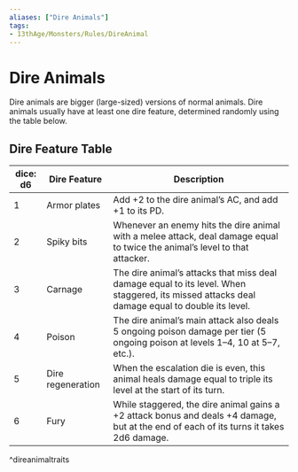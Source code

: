 ```yaml
---
aliases: ["Dire Animals"]
tags: 
- 13thAge/Monsters/Rules/DireAnimal
---
```

# Dire Animals

Dire animals are bigger (large-sized) versions of normal animals. Dire animals usually have at least one dire feature, determined randomly using the table below.

## Dire Feature Table

| dice: d6 | **Dire Feature**      | **Description**                                                                                                                                   |
| -------- | ----------------- | --------------------------------------------------------------------------------------------------------------------------------------------- |
| 1        | Armor plates      | Add +2 to the dire animal’s AC, and add +1 to its PD.                                                                                         |
| 2        | Spiky bits        | Whenever an enemy hits the dire animal with a melee attack, deal damage equal to twice the animal’s level to that attacker.                   |
| 3        | Carnage           | The dire animal’s attacks that miss deal damage equal to its level. When staggered, its missed attacks deal damage equal to double its level. |
| 4        | Poison            | The dire animal’s main attack also deals 5 ongoing poison damage per tier (5 ongoing poison at levels 1–4, 10 at 5–7, etc.).                  |
| 5        | Dire regeneration | When the escalation die is even, this animal heals damage equal to triple its level at the start of its turn.                                 |
| 6        | Fury              | While staggered, the dire animal gains a +2 attack bonus and deals +4 damage, but at the end of each of its turns it takes 2d6 damage.        |
^direanimaltraits
